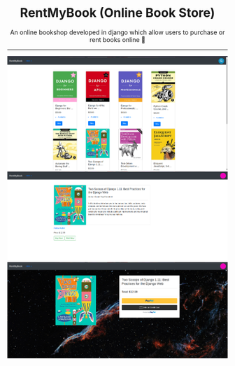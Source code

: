 <div align="center">



# RentMyBook (Online Book Store)
<p>An online bookshop developed in django which allow users to purchase or rent books online 🦖 </p>
  <hr>
<img src="https://raw.githubusercontent.com/robin113x/RentMyBook/main/image/1.png">
  <br>
  
  <img src="https://raw.githubusercontent.com/robin113x/RentMyBook/main/image/2.png">
  
  <br>
  <img src="https://raw.githubusercontent.com/robin113x/RentMyBook/main/image/3.png">

<p id ="top" align="center">
  <img src="" width="90%">
</p>


</div>
